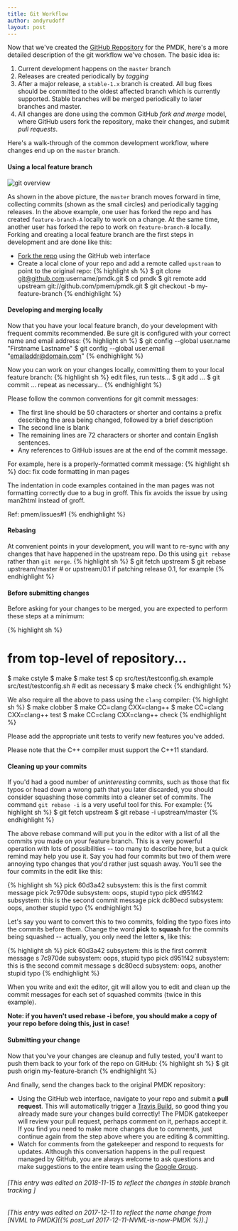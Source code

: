 ```yaml
---
title: Git Workflow
author: andyrudoff
layout: post
---
```


Now that we've created the [GitHub Repository](https://github.com/pmem/pmdk)
for the PMDK, here's a more detailed description of the git
workflow we've chosen.  The basic idea is:

1. Current development happens on the `master` branch
2. Releases are created periodically by _tagging_
3. After a major release, a `stable-1.x` branch is created.
All bug fixes should be committed to the oldest affected branch which is currently
supported. Stable branches will be merged periodically to later branches and master.
4. All changes are done using the common GitHub _fork and merge_ model, where
GitHub users fork the repository, make their changes, and submit
_pull requests_.

Here's a walk-through of the common development workflow, where changes
end up on the `master` branch.

#### Using a local feature branch

![git overview](/assets/git-overview.jpg)

As shown in the above picture, the `master` branch moves forward in
time, collecting commits (shown as the small circles) and periodically
tagging releases.  In the above example, one user has forked the
repo and has created `feature-branch-A` locally to work on a change.
At the same time, another user has forked the repo to work on
`feature-branch-B` locally.  Forking and creating a local feature
branch are the first steps in development and are done like this:

* [Fork the repo](https://github.com/pmem/pmdk) using the GitHub web interface
* Create a local clone of your repo and add a remote called `upstream` to point to the original repo:
{% highlight sh %}
$ git clone git@github.com:username/pmdk.git
$ cd pmdk
$ git remote add upstream git://github.com/pmem/pmdk.git
$ git checkout -b my-feature-branch
{% endhighlight %}

#### Developing and merging locally

Now that you have your local feature branch, do your development
with frequent commits recommended.  Be sure git is configured
with your correct name and email address:
{% highlight sh %}
$ git config --global user.name "Firstname Lastname"
$ git config --global user.email "emailaddr@domain.com"
{% endhighlight %}

Now you can work on your changes locally, committing them to your
local feature branch:
{% highlight sh %}
edit files, run tests...
$ git add ...
$ git commit ...
repeat as necessary...
{% endhighlight %}

Please follow the common conventions for git commit messages:

* The first line should be 50 characters or shorter and contains a prefix describing the area being changed, followed by a brief description
* The second line is blank
* The remaining lines are 72 characters or shorter and contain English sentences.
* Any references to GitHub issues are at the end of the commit message.

For example, here is a properly-formatted commit message:
{% highlight sh %}
doc: fix code formatting in man pages

The indentation in code examples contained in the man pages
was not formatting correctly due to a bug in groff.  This
fix avoids the issue by using man2html instead of groff.

Ref: pmem/issues#1
{% endhighlight %}

#### Rebasing

At convenient points in your development, you will want to re-sync with
any changes that have happened in the upstream repo.  Do this using
`git rebase` rather than `git merge`.
{% highlight sh %}
$ git fetch upstream
$ git rebase upstream/master # or upstream/0.1 if patching release 0.1, for example
{% endhighlight %}

#### Before submitting changes

Before asking for your changes to be merged, you are expected to perform
these steps at a minimum:

{% highlight sh %}
# from top-level of repository...
$ make cstyle
$ make
$ make test
$ cp src/test/testconfig.sh.example src/test/testconfig.sh # edit as necessary
$ make check
{% endhighlight %}

We also require all the above to pass using the `clang` compiler:
{% highlight sh %}
$ make clobber
$ make CC=clang CXX=clang++
$ make CC=clang CXX=clang++ test
$ make CC=clang CXX=clang++ check
{% endhighlight %}

Please add the appropriate unit tests to verify new features you've added.

Please note that the C++ compiler must support the C++11 standard.

#### Cleaning up your commits

If you'd had a good number of _uninteresting_ commits, such as
those that fix typos or head down a wrong path that you later discarded,
you should consider
squashing those commits into a cleaner set of commits.  The command
`git rebase -i` is a very useful tool for this.  For example:
{% highlight sh %}
$ git fetch upstream
$ git rebase -i upstream/master
{% endhighlight %}

The above rebase command will put you in the editor with a list of all
the commits you made on your feature branch.  This is a very powerful
operation with lots of possibilities -- too many to describe here, but
a quick remind may help you use it.  Say you had four commits but two of
them were annoying typo changes that you'd rather just squash away.  You'll
see the four commits in the edit like this:

{% highlight sh %}
pick 60d3a42 subsystem: this is the first commit message
pick 7c970de subsystem: oops, stupid typo
pick d951f42 subsystem: this is the second commit message
pick dc80ecd subsystem: oops, another stupid typo
{% endhighlight %}

Let's say you want to convert this to two commits, folding the typo
fixes into the commits before them.  Change the word **pick** to **squash**
for the commits being squashed -- actually, you only need the letter **s**,
like this:

{% highlight sh %}
pick 60d3a42 subsystem: this is the first commit message
s 7c970de subsystem: oops, stupid typo
pick d951f42 subsystem: this is the second commit message
s dc80ecd subsystem: oops, another stupid typo
{% endhighlight %}

When you write and exit the editor, git will allow you to edit and clean
up the commit messages for each set of squashed commits (twice in this
example).

**Note: if you haven't used rebase -i before, you should make a copy
of your repo before doing this, just in case!**

#### Submitting your change

Now that you've your changes are cleanup and fully tested, you'll want to
push them back to your fork of the repo on GitHub:
{% highlight sh %}
$ git push origin my-feature-branch
{% endhighlight %}

And finally, send the changes back to the original PMDK repository:

* Using the GitHub web interface, navigate to your repo
and submit a **pull request**.  This will automatically trigger
a [Travis Build](http://travis-ci.org), so good thing you already
made sure your changes build correctly!  The PMDK gatekeeper will
review your pull request, perhaps comment on it, perhaps accept it.
If you find you need to make more changes due to comments, just
continue again from the step above where you are editing & committing.
* Watch for comments from the gatekeeper and respond to requests for
updates.  Although this conversation happens in the pull request
managed by GitHub, you are always welcome to ask questions and make
suggestions to the entire team using the
[Google Group](http://groups.google.com/group/pmem).

###### [This entry was edited on 2018-11-15 to reflect the changes in stable branch tracking ]
###### [This entry was edited on 2017-12-11 to reflect the name change from [NVML to PMDK]({% post_url 2017-12-11-NVML-is-now-PMDK %}).]
